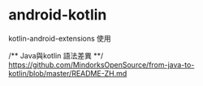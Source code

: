 # android-kotlin

kotlin-android-extensions 使用 

/** Java與kotlin 語法差異 **/
https://github.com/MindorksOpenSource/from-java-to-kotlin/blob/master/README-ZH.md

